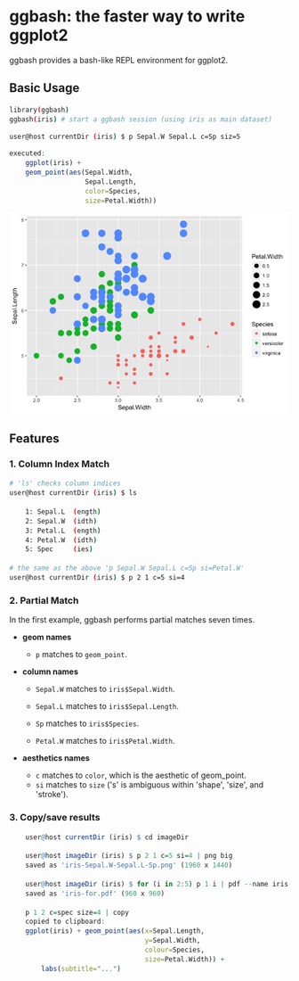 <!-- README.md is generated from README.Rmd. Please edit that file -->
ggbash: the faster way to write ggplot2
=======================================

ggbash provides a bash-like REPL environment for ggplot2.

Basic Usage
-----------

``` bash
library(ggbash)
ggbash(iris) # start a ggbash session (using iris as main dataset)
```

``` bash
user@host currentDir (iris) $ p Sepal.W Sepal.L c=Sp siz=5
```

``` r
executed:
    ggplot(iris) +
    geom_point(aes(Sepal.Width,
                   Sepal.Length,
                   color=Species,
                   size=Petal.Width))
```

![](README_files/figure-markdown_github/unnamed-chunk-5-1.png)

Features
--------

### 1. Column Index Match

``` bash
# 'ls' checks column indices
user@host currentDir (iris) $ ls

    1: Sepal.L  (ength)
    2: Sepal.W  (idth)
    3: Petal.L  (ength)
    4: Petal.W  (idth)      
    5: Spec     (ies)

# the same as the above 'p Sepal.W Sepal.L c=Sp si=Petal.W'
user@host currentDir (iris) $ p 2 1 c=5 si=4
```

### 2. Partial Match

In the first example, ggbash performs partial matches seven times.

-   **geom names**
    -   `p` matches to `geom_point`.
-   **column names**
    -   `Sepal.W` matches to `iris$Sepal.Width`.

    -   `Sepal.L` matches to `iris$Sepal.Length`.

    -   `Sp` matches to `iris$Species`.

    -   `Petal.W` matches to `iris$Petal.Width`.

-   **aesthetics names**
    -   `c` matches to `color`, which is the aesthetic of geom\_point.
    -   `si` matches to `size` ('s' is ambiguous within 'shape', 'size', and 'stroke').

### 3. Copy/save results

``` r
    user@host currentDir (iris) $ cd imageDir

    user@host imageDir (iris) $ p 2 1 c=5 si=4 | png big
    saved as 'iris-Sepal.W-Sepal.L-Sp.png' (1960 x 1440)
    
    user@host imageDir (iris) $ for (i in 2:5) p 1 i | pdf --name iris-for
    saved as 'iris-for.pdf' (960 x 960)
    
    p 1 2 c=spec size=4 | copy
    copied to clipboard:
    ggplot(iris) + geom_point(aes(x=Sepal.Length,
                                  y=Sepal.Width,
                                  colour=Species,
                                  size=Petal.Width)) +
        labs(subtitle="...")
```
